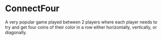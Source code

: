 # ConnectFour
A very popular game played between 2 players where each player needs to try and get four coins of their color in a row either horizontally, vertically, or diagonally. 
